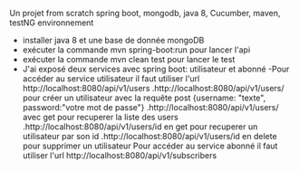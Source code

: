Un projet from scratch spring boot, mongodb, java 8, Cucumber, maven, testNG
environnement 
- installer java 8 et une base de donnée mongoDB
- exécuter la commande  mvn spring-boot:run pour lancer l'api
- exécuter la commande mvn clean test pour lancer le test
- J'ai exposé deux services avec spring boot: utilisateur et abonné
-Pour accéder au service utilisateur il faut utiliser l'url http://localhost:8080/api/v1/users
.http://localhost:8080/api/v1/users/ pour créer un utilisateur avec la requête post {username: "texte", password:"votre mot de passe"}
.http://localhost:8080/api/v1/users/  avec get pour recuperer la liste des users
.http://localhost:8080/api/v1/users/id en get pour recuperer un utilisateur par son id
.http://localhost:8080/api/v1/users/id en delete  pour supprimer un utilisateur 
Pour accéder au service abonné il faut utiliser l'url http://localhost:8080/api/v1/subscribers


